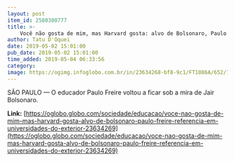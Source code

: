 ```yaml
---
layout: post
item_id: 2580300777
title: >-
    Você não gosta de mim, mas Harvard gosta: alvo de Bolsonaro, Paulo Freire é referência em universidades do exterior
author: Tatu D'Oquei
date: 2019-05-02 15:01:00
pub_date: 2019-05-02 15:01:00
time_added: 2019-05-04 06:33:56
category: 
image: https://ogimg.infoglobo.com.br/in/23634268-bf8-9c1/FT1086A/652/76244527_Sao-Paulo-SP08-08-1979Paulo-Freire-educadorFoto-ArquivoAgencia-O-GloboNeg-79.jpg
---
```


SÃO PAULO — O educador Paulo Freire voltou a ficar sob a mira de Jair Bolsonaro.

**Link:** [https://oglobo.globo.com/sociedade/educacao/voce-nao-gosta-de-mim-mas-harvard-gosta-alvo-de-bolsonaro-paulo-freire-referencia-em-universidades-do-exterior-23634269](https://oglobo.globo.com/sociedade/educacao/voce-nao-gosta-de-mim-mas-harvard-gosta-alvo-de-bolsonaro-paulo-freire-referencia-em-universidades-do-exterior-23634269)

